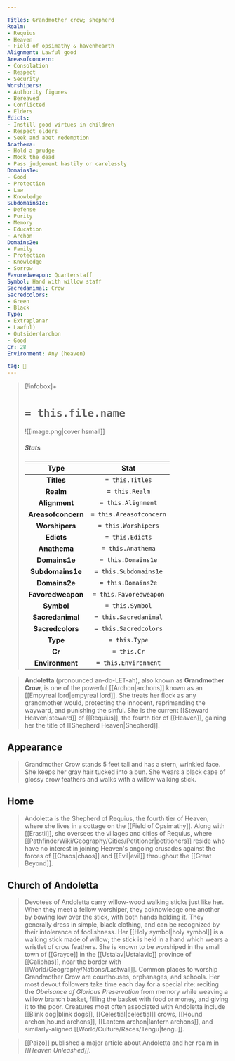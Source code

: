 ```yaml
---

Titles: Grandmother crow; shepherd
Realm:
- Requius
- Heaven
- Field of opsimathy & havenhearth
Alignment: Lawful good
Areasofconcern:
- Consolation
- Respect
- Security
Worshipers:
- Authority figures
- Bereaved
- Conflicted
- Elders
Edicts:
- Instill good virtues in children
- Respect elders
- Seek and abet redemption
Anathema:
- Hold a grudge
- Mock the dead
- Pass judgement hastily or carelessly
Domains1e:
- Good
- Protection
- Law
- Knowledge
Subdomains1e:
- Defense
- Purity
- Memory
- Education
- Archon
Domains2e:
- Family
- Protection
- Knowledge
- Sorrow
Favoredweapon: Quarterstaff
Symbol: Hand with willow staff
Sacredanimal: Crow
Sacredcolors:
- Green
- Black
Type:
- Extraplanar
- Lawful)
- Outsider(archon
- Good
Cr: 28
Environment: Any (heaven)

tag: 🙏
---
```


> [!infobox]+
> #  `= this.file.name`
> ![[image.png|cover hsmall]]
> ##### Stats
> Type | Stat |
> :---:|:---:|
> **Titles** | `= this.Titles` |
> **Realm** | `= this.Realm` |
> **Alignment** | `= this.Alignment` |
> **Areasofconcern** | `= this.Areasofconcern` |
> **Worshipers** | `= this.Worshipers` |
> **Edicts** | `= this.Edicts` |
> **Anathema** | `= this.Anathema` |
> **Domains1e** | `= this.Domains1e` |
> **Subdomains1e** | `= this.Subdomains1e` |
> **Domains2e** | `= this.Domains2e` |
> **Favoredweapon** | `= this.Favoredweapon` |
> **Symbol** | `= this.Symbol` |
> **Sacredanimal** | `= this.Sacredanimal` |
> **Sacredcolors** | `= this.Sacredcolors` |
> **Type** | `= this.Type` |
> **Cr** | `= this.Cr` |
> **Environment** | `= this.Environment` |



> **Andoletta** (pronounced an-do-LET-ah), also known as **Grandmother Crow**, is one of the powerful [[Archon|archons]] known as an [[Empyreal lord|empyreal lord]]. She treats her flock as any grandmother would, protecting the innocent, reprimanding the wayward, and punishing the sinful. She is the current [[Steward Heaven|steward]] of [[Requius]], the fourth tier of [[Heaven]], gaining her the title of [[Shepherd Heaven|Shepherd]].



## Appearance

> Grandmother Crow stands 5 feet tall and has a stern, wrinkled face. She keeps her gray hair tucked into a bun. She wears a black cape of glossy crow feathers and walks with a willow walking stick.


## Home

> Andoletta is the Shepherd of Requius, the fourth tier of Heaven, where she lives in a cottage on the [[Field of Opsimathy]]. Along with [[Erastil]], she oversees the villages and cities of Requius, where [[PathfinderWiki/Geography/Cities/Petitioner|petitioners]] reside who have no interest in joining Heaven's ongoing crusades against the forces of [[Chaos|chaos]] and [[Evil|evil]] throughout the [[Great Beyond]].


## Church of Andoletta

> Devotees of Andoletta carry willow-wood walking sticks just like her. When they meet a fellow worshiper, they acknowledge one another by bowing low over the stick, with both hands holding it. They generally dress in simple, black clothing, and can be recognized by their intolerance of foolishness. Her [[Holy symbol|holy symbol]] is a walking stick made of willow; the stick is held in a hand which wears a wristlet of crow feathers.
> She is known to be worshiped in the small town of [[Grayce]] in the [[Ustalav|Ustalavic]] province of [[Caliphas]], near the border with [[World/Geography/Nations/Lastwall]].
> Common places to worship Grandmother Crow are courthouses, orphanages, and schools. Her most devout followers take time each day for a special rite: reciting the *Obeisance of Glorious Preservation* from memory while weaving a willow branch basket, filling the basket with food or money, and giving it to the poor.
> Creatures most often associated with Andoletta include [[Blink dog|blink dogs]], [[Celestial|celestial]] crows, [[Hound archon|hound archons]], [[Lantern archon|lantern archons]], and similarly-aligned [[World/Culture/Races/Tengu|tengu]].


> [[Paizo]] published a major article about Andoletta and her realm in *[[Heaven Unleashed]]*.








